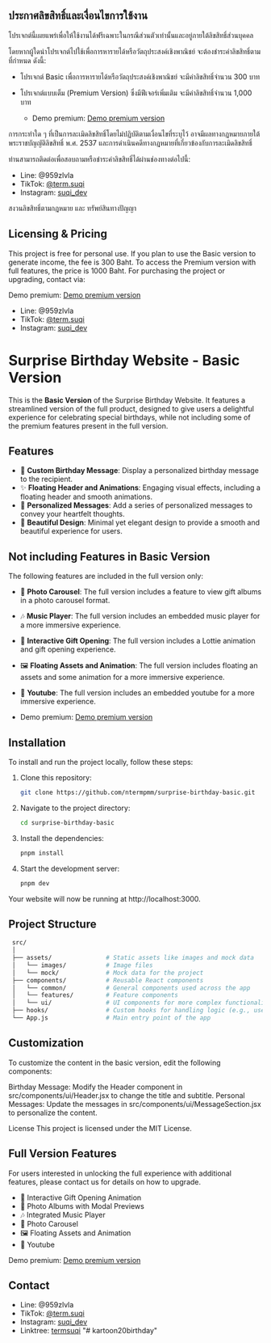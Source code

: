 ## ประกาศลิขสิทธิ์และเงื่อนไขการใช้งาน

โปรเจกต์นี้เผยแพร่เพื่อให้ใช้งานได้ฟรีเฉพาะในกรณีส่วนตัวเท่านั้นและอยู่ภายใต้ลิขสิทธิ์ส่วนบุคคล

โดยหากผู้ใดนำโปรเจกต์ไปใช้เพื่อการหารายได้หรือวัตถุประสงค์เชิงพาณิชย์ จะต้องชำระค่าลิขสิทธิ์ตามที่กำหนด ดังนี้:

-   โปรเจกต์ Basic เพื่อการหารายได้หรือวัตถุประสงค์เชิงพาณิชย์ จะมีค่าลิขสิทธิ์จำนวน 300 บาท

-   โปรเจกต์แบบเต็ม (Premium Version) ซึ่งมีฟีเจอร์เพิ่มเติม จะมีค่าลิขสิทธิ์จำนวน 1,000 บาท

    -   Demo premium: [Demo premium version](https://surprise-birthday-premium.onrender.com)

การกระทำใด ๆ ที่เป็นการละเมิดลิขสิทธิ์โดยไม่ปฏิบัติตามเงื่อนไขที่ระบุไว้ อาจมีผลทางกฎหมายภายใต้พระราชบัญญัติลิขสิทธิ์ พ.ศ. 2537 และการดำเนินคดีทางกฎหมายที่เกี่ยวข้องกับการละเมิดลิขสิทธิ์

ท่านสามารถติดต่อเพื่อสอบถามหรือชำระค่าลิขสิทธิ์ได้ผ่านช่องทางต่อไปนี้:

-   Line: @959zlvla
-   TikTok: [@term.suqi](https://www.tiktok.com/@term.suqi)
-   Instagram: [suqi_dev](https://www.instagram.com/suqi_dev)

สงวนลิขสิทธิ์ตามกฎหมาย และ ทรัพย์สินทางปัญญา

## Licensing & Pricing

This project is free for personal use.
If you plan to use the Basic version to generate income, the fee is 300 Baht.
To access the Premium version with full features, the price is 1000 Baht.
For purchasing the project or upgrading, contact via:

Demo premium:
[Demo premium version](https://surprise-birthday-premium.onrender.com)

-   Line: @959zlvla
-   TikTok: [@term.suqi](https://www.tiktok.com/@term.suqi)
-   Instagram: [suqi_dev](https://www.instagram.com/suqi_dev)

# Surprise Birthday Website - Basic Version

This is the **Basic Version** of the Surprise Birthday Website. It features a streamlined version of the full product, designed to give users a delightful experience for celebrating special birthdays, while not including some of the premium features present in the full version.

## Features

-   🎉 **Custom Birthday Message**: Display a personalized birthday message to the recipient.
-   ✨ **Floating Header and Animations**: Engaging visual effects, including a floating header and smooth animations.
-   💬 **Personalized Messages**: Add a series of personalized messages to convey your heartfelt thoughts.
-   🎨 **Beautiful Design**: Minimal yet elegant design to provide a smooth and beautiful experience for users.

## Not including Features in Basic Version

The following features are included in the full version only:

-   📸 **Photo Carousel**: The full version includes a feature to view gift albums in a photo carousel format.
-   🎶 **Music Player**: The full version includes an embedded music player for a more immersive experience.
-   🎁 **Interactive Gift Opening**: The full version includes a Lottie animation and gift opening experience.
-   🖼 **Floating Assets and Animation**: The full version includes floating an assets and some animation for a more immersive experience.
-   🎉 **Youtube**: The full version includes an embedded youtube for a more immersive experience.

-   Demo premium:
    [Demo premium version](https://surprise-birthday-premium.onrender.com)

## Installation

To install and run the project locally, follow these steps:

1. Clone this repository:

    ```bash
    git clone https://github.com/ntermpmm/surprise-birthday-basic.git

    ```

2. Navigate to the project directory:

    ```bash
    cd surprise-birthday-basic

    ```

3. Install the dependencies:

    ```bash
    pnpm install

    ```

4. Start the development server:
    ```bash
    pnpm dev
    ```

Your website will now be running at http://localhost:3000.

## Project Structure

```bash
 src/
 │
 ├── assets/               # Static assets like images and mock data
 │   └── images/           # Image files
 │   └── mock/             # Mock data for the project
 ├── components/           # Reusable React components
 │   └── common/           # General components used across the app
 │   └── features/         # Feature components
 │   └── ui/               # UI components for more complex functionality
 ├── hooks/                # Custom hooks for handling logic (e.g., useModal)
 └── App.js                # Main entry point of the app

```

## Customization

To customize the content in the basic version, edit the following components:

Birthday Message: Modify the Header component in src/components/ui/Header.jsx to change the title and subtitle.
Personal Messages: Update the messages in src/components/ui/MessageSection.jsx to personalize the content.

License
This project is licensed under the MIT License.

## Full Version Features

For users interested in unlocking the full experience with additional features, please contact us for details on how to upgrade.

-   🎁 Interactive Gift Opening Animation
-   📸 Photo Albums with Modal Previews
-   🎶 Integrated Music Player
-   📸 Photo Carousel
-   🖼 Floating Assets and Animation
-   🎉 Youtube

Demo premium: [Demo premium version](https://surprise-birthday-premium.onrender.com)

## Contact

-   Line: @959zlvla
-   TikTok: [@term.suqi](https://www.tiktok.com/@term.suqi)
-   Instagram: [suqi_dev](https://www.instagram.com/suqi_dev)
-   Linktree: [termsuqi](https://linktr.ee/termsuqi)
"# kartoon20birthday" 
